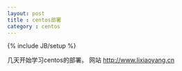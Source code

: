 ```yaml
---
layout: post
title : centos部署
category : centos
---
```

{% include JB/setup %}

几天开始学习centos的部署。
网站 http://www.lixiaoyang.cn

